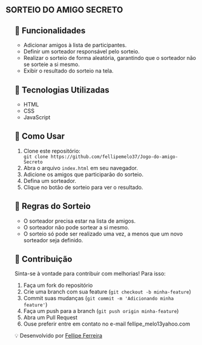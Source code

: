 <h2>SORTEIO DO AMIGO SECRETO</h2>
<ul>
    
<h2>📌 Funcionalidades</h2>
<ul>
    <li>Adicionar amigos à lista de participantes.</li>
    <li>Definir um sorteador responsável pelo sorteio.</li>
    <li>Realizar o sorteio de forma aleatória, garantindo que o sorteador não se sorteie a si mesmo.</li>
    <li>Exibir o resultado do sorteio na tela.</li>
</ul>

<h2>🚀 Tecnologias Utilizadas</h2>
<ul>
    <li>HTML</li>
    <li>CSS</li>
    <li>JavaScript</li>
</ul>

<h2>🔧 Como Usar</h2>
<ol>
    <li>Clone este repositório:</li>
    <code>git clone https://github.com/fellipemelo37/Jogo-do-amigo-Secreto </code>
    <li>Abra o arquivo <code>index.html</code> em seu navegador.</li>
    <li>Adicione os amigos que participarão do sorteio.</li>
    <li>Defina um sorteador.</li>
    <li>Clique no botão de sorteio para ver o resultado.</li>
</ol>

<h2>📜 Regras do Sorteio</h2>
<ul>
    <li>O sorteador precisa estar na lista de amigos.</li>
    <li>O sorteador não pode sortear a si mesmo.</li>
    <li>O sorteio só pode ser realizado uma vez, a menos que um novo sorteador seja definido.</li>
</ul>

<h2>🤝 Contribuição</h2>
<p>Sinta-se à vontade para contribuir com melhorias! Para isso:</p>
<ol>
    <li>Faça um fork do repositório</li>
    <li>Crie uma branch com sua feature (<code>git checkout -b minha-feature</code>)</li>
    <li>Commit suas mudanças (<code>git commit -m 'Adicionando minha feature'</code>)</li>
    <li>Faça um push para a branch (<code>git push origin minha-feature</code>)</li>
    <li>Abra um Pull Request</li>
    <li>Ouse preferir entre em contato no e-mail fellipe_melo13yahoo.com </li>
</ol>

<p>💡 Desenvolvido por <a href="https://github.com/fellipemelo37"> Fellipe Ferreira</a></p>
